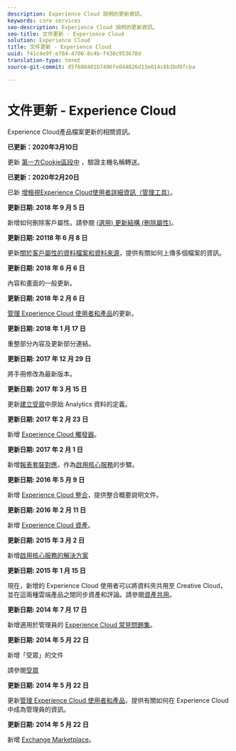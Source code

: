 ```yaml
---
description: Experience Cloud 說明的更新資訊。
keywords: core services
seo-description: Experience Cloud 說明的更新資訊。
seo-title: 文件更新 - Experience Cloud
solution: Experience Cloud
title: 文件更新 - Experience Cloud
uuid: f41c4e9f-e784-4706-8c4b-f430c953670d
translation-type: tm+mt
source-git-commit: d5f608401b7496fe044826d13e014c8b3bd9fcba

---
```



# 文件更新 - Experience Cloud

Experience Cloud產品檔案更新的相關資訊。

**已更新：2020年3月10日**

更新 [第一方Cookie區段中](cookies/cookies-first-party.md#validate) ，驗證主機名稱轉送。

**已更新：2020年2月20日**

已新 [增檢視Experience Cloud使用者詳細資訊（管理工具）](admin-getting-started/admin-tool-experience-cloud.md)。

**更新日期: 2018 年 9 月 5 日**

新增如何刪除客戶屬性。請參閱 [(選用) 更新結構 (刪除屬性)](attributes/t-crs-usecase.md#task_6568898BB7C44A42ABFB86532B89063C)。

**更新日期: 20118 年 6 月 8 日**

更新[關於客戶屬性的資料檔案和資料來源](attributes/crs-data-file.md#concept_DE908F362DF24172BFEF48E1797DAF19)，提供有關如何上傳多個檔案的資訊。

**更新日期: 2018 年 6 月 6 日**

內容和畫面的一般更新。

**更新日期: 2018 年 2 月 6 日**

[管理 Experience Cloud 使用者和產品](admin-getting-started/admin-getting-started.md#topic_3FCB4099640647E3B2411ADBFCE81909)的更新。

**更新日期: 2018 年 1 月 17 日**

重整部分內容及更新部分連結。

**更新日期: 2017 年 12 月 29 日**

將手冊修改為最新版本。

**更新日期: 2017 年 3 月 15 日**

更新[建立受眾](audience-library/t-audience-create.md#task_37F407F58BF9459493BB8E968CDFE737)中原始 Analytics 資料的定義。

**更新日期: 2017 年 2 月 23 日**

新增 [Experience Cloud 觸發器](activation/triggers.md#concept_887B30241B3E4DB0A2553B2996E2D4FB)。

**更新日期: 2017 年 2 月 1 日**

新增[報表套裝對應](core-services/core-services.md#concept_apg_zq2_rw)，作為[啟用核心服務](core-services/core-services.md#concept_07ED1D5C64234E77976E6D572E78FB9C)的步驟。

**更新日期: 2016 年 5 月 9 日**

新增 [Experience Cloud 整合](marketing-cloud-integrations.md#concept_9E6D3E37D1E3452E8CCCFA92AF034F90)，提供整合概要說明文件。

**更新日期: 2016 年 2 月 11 日**

新增 [Experience Cloud 資產](experience-cloud-assets/experience-cloud-assets.md#concept_DDA5224C907D4A4F817D795DA0ED64D0)。

**更新日期: 2015 年 3 月 2 日**

新增[啟用核心服務的解決方案](core-services/core-services.md#concept_07ED1D5C64234E77976E6D572E78FB9C)

**更新日期: 2015 年 1 月 15 日**

現在，新增的 Experience Cloud 使用者可以將資料夾共用至 Creative Cloud，並在這兩種雲端產品之間同步資產和評論。請參閱[資產共用](experience-cloud-assets/creative-cloud.md#concept_3E5A34C3459047D5965F900788A9BA68)。

**更新日期: 2014 年 7 月 17 日**

新增適用於管理員的 [Experience Cloud 常見問題集](admin-getting-started/faq.md#concept_13219B4E51784577B6FF78AAA203DE91)。

**更新日期: 2014 年 5 月 22 日**

新增「受眾」的文件

請參閱[受眾](audience-library/audience-library.md#topic_679810123CAA4E0CA4FA3417FB0100C7)

**更新日期: 2014 年 5 月 22 日**

更新[管理 Experience Cloud 使用者和產品](admin-getting-started/admin-getting-started.md#topic_3FCB4099640647E3B2411ADBFCE81909)，提供有關如何在 Experience Cloud 中成為管理員的資訊。

**更新日期: 2014 年 5 月 22 日**

新增 [Exchange Marketplace](exchange.md#concept_E07F16F070544B82B56527A845C41D59)。
